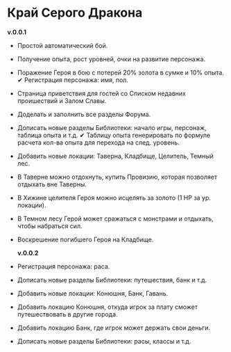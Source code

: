 # Край Серого Дракона

  **v.0.0.1**
* Простой автоматический бой.
* Получение опыта, рост уровней, очки на развитие персонажа.
* Поражение Героя в бою с потерей 20% золота в сумке и 10% опыта.
✔ Регистрация персонажа: имя, пол.
* Страница приветствия для гостей со Списком недавних проишествий и Залом Славы.
* Доделать и заполнить все разделы Форума.
* Дописать новые разделы Библиотеки: начало игры, персонаж, таблица опыта и т.д.
✔ Таблицу опыта генерировать по формуле расчета кол-ва опыта для перехода на след. уровень.
* Добавить новые локации: Таверна, Кладбище, Целитель, Темный лес.
* В Таверне можно отдохнуть, купить Провизию, которая позволяет отдыхать вне Таверны.
* В Хижине целителя Героя можно исцелять за золото (1 HP за ур. локации).
* В Темном лесу Герой может сражаться с монстрами и отдыхать, чтобы набраться сил.
* Воскрешение погибшего Героя на Кладбище.


  **v.0.0.2**
* Регистрация персонажа: раса.
* Дописать новые разделы Библиотеки: путешествия, банк и т.д.
* Добавить новые локации: Конюшня, Банк, Гавань.
* Добавить локацию Конюшня, откуда игрок за плату сможет путешествовать в другие города.
* Добавить локацию Банк, где игрок может держать свои деньги.
* Дописать новые разделы Библиотеки: расы, классы и т.д.
